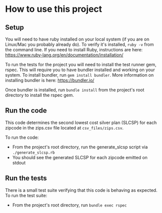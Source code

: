 # How to use this project

## Setup

You will need to have ruby installed on your local system (if you are on Linux/Mac you probably already do).  To verify it's installed, `ruby -v` from the command line. If you need to install Ruby, instructions are here: https://www.ruby-lang.org/en/documentation/installation/

To run the tests for the project you will need to install the test runner gem, rspec. This will require you to have bundler installed and working on your system. To install bundler, run `gem install bundler`. More information on installing bundler is here: https://bundler.io/

Once bundler is installed, run `bundle install` from the project's root directory to install the rspec gem.

## Run the code

This code determines the second lowest cost silver plan (SLCSP) for each zipcode in the zips.csv file located at `csv_files/zips.csv`.  

To run the code:

* From the project's root directory, run the generate_slcsp script via `./generate_slcsp.rb`
* You should see the generated SLCSP for each zipcode emitted on stdout

## Run the tests

There is a small test suite verifying that this code is behaving as expected.  To run the test suite:

*  From the project's root directory, run `bundle exec rspec`
